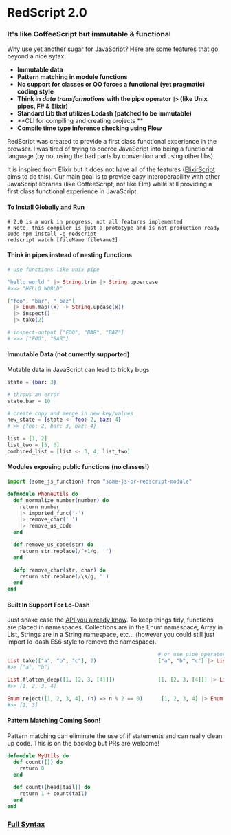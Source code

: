 # RedScript 2.0
### It's like CoffeeScript but immutable & functional

Why use yet another sugar for JavaScript? Here are some features that go beyond a nice sytax:

* **Immutable data**
* **Pattern matching in module functions**
* **No support for classes or OO forces a functional (yet pragmatic) coding style**
* **Think in *data transformations* with the pipe operator `|>` (like Unix pipes, F# & Elixir)**
* **Standard Lib that utilizes Lodash (patched to be immutable)**
* **CLI for compiling and creating projects **
* **Compile time type inference checking using Flow**


RedScript was created to provide a first class functional experience in the browser. I was tired of trying to coerce JavaScript into being a functional language (by not using the bad parts by convention and using other libs).

It is inspired from Elixir but it does not have all of the features ([ElixirScript](https://github.com/bryanjos/elixirscript) aims to do this). Our main goal is to provide easy interoperability with other JavaScript libraries (like CoffeeScript, not like Elm) while still providing a first class functional experience in JavaScript.


#### To Install Globally and Run

```
# 2.0 is a work in progress, not all features implemented
# Note, this compiler is just a prototype and is not production ready
sudo npm install -g redscript
redscript watch [fileName fileName2]
```

#### Think in pipes instead of nesting functions

```elixir
# use functions like unix pipe

"hello world " |> String.trim |> String.uppercase
#>>> "HELLO WORLD"

["foo", "bar", " baz"]
  |> Enum.map((x) -> String.upcase(x))
  |> inspect()
  |> take(2)

# inspect-output ["FOO", "BAR", "BAZ"]
# >>> ["FOO", "BAR"]
```

#### Immutable Data (not currently supported)
Mutable data in JavaScript can lead to tricky bugs
```elixir
state = {bar: 3}

# throws an error
state.bar = 10

# create copy and merge in new key/values
new_state = {state <- foo: 2, baz: 4}
# >> {foo: 2, bar: 3, baz: 4}

list = [1, 2]             
list_two = [5, 6]
combined_list = [list <- 3, 4, list_two]
```

#### Modules exposing public functions (no classes!)

```elixir
import {some_js_function} from "some-js-or-redscript-module"

defmodule PhoneUtils do
  def normalize_number(number) do
    return number
    |> imported_func('-')
    |> remove_char(' ')  
    |> remove_us_code    
  end                    

  def remove_us_code(str) do
    return str.replace(/^+1/g, '')
  end                             

  defp remove_char(str, char) do  
    return str.replace(/\s/g, '') 
  end
end
```

#### Built In Support For Lo-Dash
Just snake case the [API you already know](https://lodash.com/docs). To keep things tidy, functions are placed in namespaces. Collections are in the Enum namespace, Array in List, Strings are in a String namespace, etc... (however you could still just import lo-dash ES6 style to remove the namespace).

```elixir
                                                 # or use pipe operator with lo-dash
List.take(["a", "b", "c"], 2)                    ["a", "b", "c"] |> List.take(2)
#>> ["a", "b"]

List.flatten_deep([1, [2, 3, [4]]])              [1, [2, 3, [4]]] |> List.flatten_deep
#>> [1, 2, 3, 4]

Enum.reject([1, 2, 3, 4], (n) => n % 2 == 0)      [1, 2, 3, 4] |> Enum.reject((n) => n % 2 == 0)
#>> [1, 3]
```


#### Pattern Matching Coming Soon!
Pattern matching can eliminate the use of if statements and can really clean up code. This is on the backlog but PRs are welcome!
```elixir
defmodule MyUtils do
  def count([]) do
    return 0
  end

  def count([head|tail]) do
    return 1 + count(tail)
  end
end
```


### [Full Syntax](https://github.com/AdamBrodzinski/RedScript/blob/master/spec.md)

